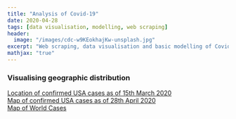 ```yaml
---
title: "Analysis of Covid-19"
date: 2020-04-28
tags: [data visualisation, modelling, web scraping]
header:
  image: "/images/cdc-w9KEokhajKw-unsplash.jpg"
excerpt: "Web scraping, data visualisation and basic modelling of Covid-19 Cases"
mathjax: "true"
---
```

### Visualising geographic distribution
[Location of confirmed USA cases as of 15th March 2020](/images/marker_cluster_usa_2020-03-15.html) <br>
[Map of confirmed USA cases as  of 28th April 2020](/images/2020-04-28_chloropleth.html) <br>
[Map of World Cases](/images/world_cases_2020_28_4.html) <br>
